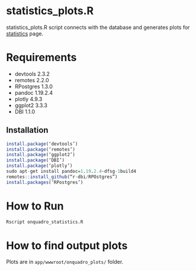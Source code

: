 # statistics_plots.R
 statistics_plots.R script connects with the database and generates plots for [statistics](http://onquadro.cs.put.poznan.pl/statistics) page.


# Requirements
-   devtools 2.3.2
-   remotes 2.2.0
-   RPostgres 1.3.0
-   pandoc 1.19.2.4
-   plotly 4.9.3
-   ggplot2 3.3.3
-   DBI 1.1.0

## Installation
```R
install.package(‘devtools’)
install.package(‘remotes’)
install.package(‘ggplot2’)
install.package(‘DBI’)
install.package(‘plotly’)
sudo apt-get install pandoc=1.19.2.4~dfsg-1build4
remotes::install_github(“r-dbi/RPOstgres”)
install.packages(‘RPostgres’)
```

# How to Run
```r
Rscript onquadro_statistics.R
```
# How to find output plots

Plots are in ```app/wwwroot/onquadro_plots/``` folder.
